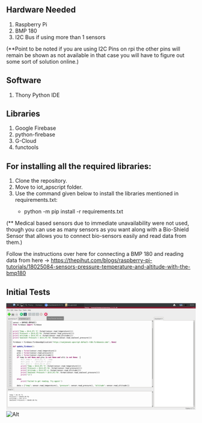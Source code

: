 ## Hardware Needed
1. Raspberry Pi
2. BMP 180
3. I2C Bus if using more than 1 sensors

(**Point to be noted if you are using I2C Pins on rpi the other pins will remain be shown as not available in that case you will have to figure out some sort of solution online.)

## Software
1. Thony Python IDE

## Libraries
1. Google Firebase
2. python-firebase
3. G-Cloud
4. functools

## For installing all the required libraries:
<ol>
  <li>Clone the repository.</li>
  <li>Move to iot_apscript folder.</li>
  <li>Use the command given below to install the libraries mentioned in requirements.txt:</li>
  <ul>
      <li>python -m pip install -r requirements.txt
  </ul>
</ol>


(** Medical based sensors due to immediate unavailability were not used, though you can use as many sensors as you want along with a Bio-Shield Sensor that allows you to connect bio-sensors easily and read data from them.)

Follow the instructions over here for connecting a BMP 180 and reading data from here ->
https://thepihut.com/blogs/raspberry-pi-tutorials/18025084-sensors-pressure-temperature-and-altitude-with-the-bmp180

## Initial Tests
![Alt](https://github.com/amandewatnitrr/A-10-NEXA/blob/main/iot_apscript/2021-02-07-023358_1920x1080_scrot.png)
![Alt](https://github.com/amandewatnitrr/A-10-NEXA/blob/main/iot_apscript/WhatsApp%20Image%202021-02-07%20at%2002.36.51.jpeg)
